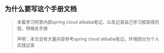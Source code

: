 ## 为什么要写这个手册文档

> 本着学习阿里内部spring cloud alibaba笔记、以及记录自己学习框架得历程，特做此手册
> 
> 声明：本文会有大量内容参考spring cloud alibaba笔记，环境部分为个人实践记录